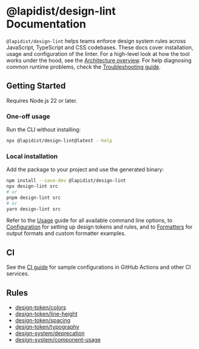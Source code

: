 # @lapidist/design-lint Documentation

`@lapidist/design-lint` helps teams enforce design system rules across JavaScript,
TypeScript and CSS codebases. These docs cover installation, usage and
configuration of the linter. For a high-level look at how the tool works under
the hood, see the [Architecture overview](architecture.md). For help diagnosing
common runtime problems, check the [Troubleshooting guide](troubleshooting.md).

## Getting Started

Requires Node.js 22 or later.

### One-off usage

Run the CLI without installing:

```bash
npx @lapidist/design-lint@latest --help
```

### Local installation

Add the package to your project and use the generated binary:

```bash
npm install --save-dev @lapidist/design-lint
npx design-lint src
# or
pnpm design-lint src
# or
yarn design-lint src
```

Refer to the [Usage](usage.md) guide for all available command line options,
to [Configuration](configuration.md) for setting up design tokens and rules, and
to [Formatters](formatters.md) for output formats and custom formatter
examples.

## CI

See the [CI guide](ci.md) for sample configurations in GitHub Actions and other CI services.

## Rules

 - [design-token/colors](rules/design-token/colors.md)
 - [design-token/line-height](rules/design-token/line-height.md)
 - [design-token/spacing](rules/design-token/spacing.md)
 - [design-token/typography](rules/design-token/typography.md)
 - [design-system/deprecation](rules/design-system/deprecation.md)
 - [design-system/component-usage](rules/design-system/component-usage.md)

